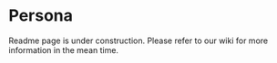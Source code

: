 # Persona

Readme page is under construction. Please refer to our wiki for more information in the mean time.
